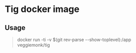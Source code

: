 # Tig docker image

## Usage

> docker run -ti -v $(git rev-parse --show-toplevel):/app veggiemonk/tig
